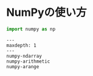 # NumPyの使い方

```python
import numpy as np
```

```{toctree}
---
maxdepth: 1
---
numpy-ndarray
numpy-arithmetic
numpy-arange
```

